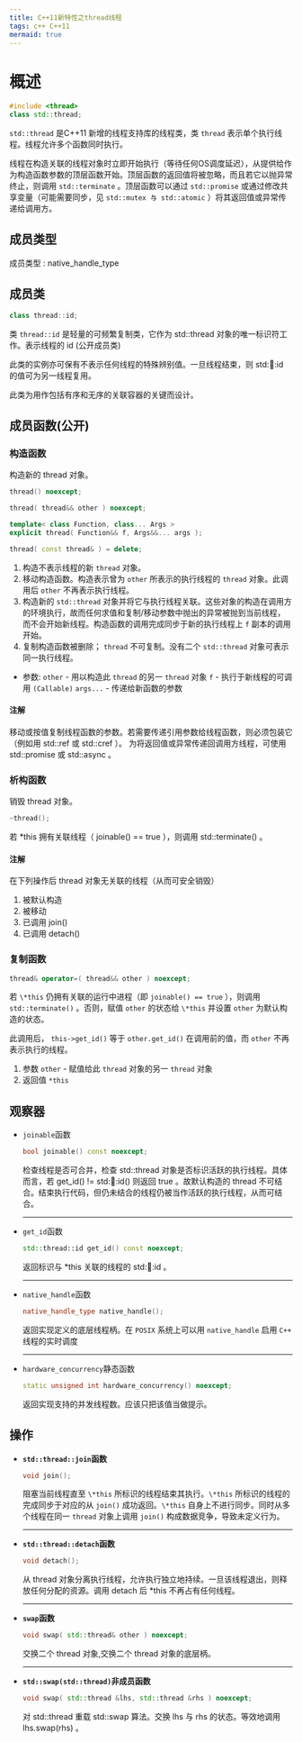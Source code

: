 ```yaml
---
title: C++11新特性之thread线程
tags: c++ C++11
mermaid: true
---
```


# 概述

```c++
#include <thread>
class std::thread;
```

`std::thread` 是C++11 新增的线程支持库的线程类，类 `thread` 表示单个执行线程。线程允许多个函数同时执行。

线程在构造关联的线程对象时立即开始执行（等待任何OS调度延迟），从提供给作为构造函数参数的顶层函数开始。顶层函数的返回值将被忽略，而且若它以抛异常终止，则调用 `std::terminate` 。顶层函数可以通过 `std::promise` 或通过修改共享变量（可能需要同步，见 `std::mutex 与 std::atomic` ）将其返回值或异常传递给调用方。

## 成员类型

成员类型 : native_handle_type

## 成员类

```c++
class thread::id;
```

类 `thread::id` 是轻量的可频繁复制类，它作为 std::thread 对象的唯一标识符工作。表示线程的 id (公开成员类)

此类的实例亦可保有不表示任何线程的特殊辨别值。一旦线程结束，则 std::thread::id 的值可为另一线程复用。

此类为用作包括有序和无序的关联容器的关键而设计。

## 成员函数(公开)

### 构造函数

构造新的 thread 对象。

```c++
thread() noexcept; 

thread( thread&& other ) noexcept;

template< class Function, class... Args >
explicit thread( Function&& f, Args&&... args );

thread( const thread& ) = delete;
```

1. 构造不表示线程的新 `thread` 对象。
2. 移动构造函数。构造表示曾为 `other` 所表示的执行线程的 `thread` 对象。此调用后 `other` 不再表示执行线程。
3. 构造新的 `std::thread` 对象并将它与执行线程关联。这些对象的构造在调用方的环境执行，故而任何求值和复制/移动参数中抛出的异常被抛到当前线程，而不会开始新线程。构造函数的调用完成同步于新的执行线程上 `f` 副本的调用开始。
4. 复制构造函数被删除； `thread` 不可复制。没有二个 `std::thread` 对象可表示同一执行线程。

* 参数:
`other`   - 用以构造此 `thread` 的另一 `thread` 对象
`f`       - 执行于新线程的可调用 `(Callable)`
`args...` - 传递给新函数的参数

#### 注解

移动或按值复制线程函数的参数。若需要传递引用参数给线程函数，则必须包装它（例如用 std::ref 或 std::cref ）。
为将返回值或异常传递回调用方线程，可使用 std::promise 或 std::async 。

### 析构函数

销毁 thread 对象。

```c++
~thread();
```

若 *this 拥有关联线程（ joinable() == true ），则调用 std::terminate() 。

#### 注解

在下列操作后 thread 对象无关联的线程（从而可安全销毁）

1. 被默认构造
2. 被移动
3. 已调用 join()
4. 已调用 detach()

### 复制函数

```c++
thread& operator=( thread&& other ) noexcept;
```

若 `\*this` 仍拥有关联的运行中进程（即 `joinable() == true` ），则调用 `std::terminate()` 。否则，赋值 `other` 的状态给 `\*this` 并设置 `other` 为默认构造的状态。

此调用后， `this->get_id()` 等于 `other.get_id()` 在调用前的值，而 `other` 不再表示执行的线程。

1. 参数
`other` - 赋值给此 `thread` 对象的另一 `thread` 对象
2. 返回值
`*this`

## 观察器

* `joinable`函数

    ```c++
    bool joinable() const noexcept;
    ```

    检查线程是否可合并，检查 std::thread 对象是否标识活跃的执行线程。具体而言，若 get_id() != std::thread::id() 则返回 true 。故默认构造的 thread 不可结合。结束执行代码，但仍未结合的线程仍被当作活跃的执行线程，从而可结合。

    --------

* `get_id`函数

    ```c++
    std::thread::id get_id() const noexcept;
    ```

    返回标识与 *this 关联的线程的 std::thread::id 。

    --------

* `native_handle`函数

    ```c++
    native_handle_type native_handle();
    ```

    返回实现定义的底层线程柄。在 `POSIX` 系统上可以用 `native_handle` 启用 `C++` 线程的实时调度

    --------

* `hardware_concurrency`静态函数

    ```c++
    static unsigned int hardware_concurrency() noexcept;
    ```

    返回实现支持的并发线程数。应该只把该值当做提示。

## 操作

* **`std::thread::join`函数**

    ```c++
    void join();
    ```

    阻塞当前线程直至 `\*this` 所标识的线程结束其执行。`\*this` 所标识的线程的完成同步于对应的从 `join()` 成功返回。`\*this` 自身上不进行同步。同时从多个线程在同一 `thread` 对象上调用 `join()` 构成数据竞争，导致未定义行为。

    -------

* **`std::thread::detach`函数**

    ```c++
    void detach();
    ```

    从 thread 对象分离执行线程，允许执行独立地持续。一旦该线程退出，则释放任何分配的资源。调用 detach 后 *this 不再占有任何线程。

    -----------

* **`swap`函数**

    ```c++
    void swap( std::thread& other ) noexcept;
    ```

    交换二个 thread 对象,交换二个 thread 对象的底层柄。

    -------

* **`std::swap(std::thread)`非成员函数**

    ```c++
    void swap( std::thread &lhs, std::thread &rhs ) noexcept;
    ```

    对 std::thread 重载 std::swap 算法。交换 lhs 与 rhs 的状态。等效地调用 lhs.swap(rhs) 。
